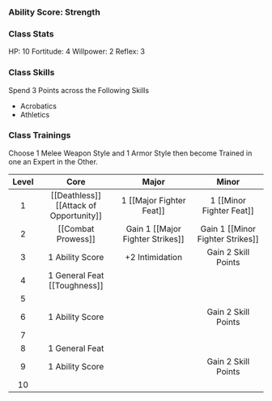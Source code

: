 
### Ability Score: Strength

### Class Stats
HP: 10
Fortitude: 4
Willpower: 2
Reflex: 3
### Class Skills
Spend 3 Points across the Following Skills
- Acrobatics
- Athletics
### Class Trainings
Choose 1 Melee Weapon Style and 1 Armor Style then become Trained in one an Expert in the Other.

| Level |                      Core                      |              Major               |              Minor               |
| :---: | :--------------------------------------------: | :------------------------------: | :------------------------------: |
|   1   | [[Deathless]]<br>[[Attack of Opportunity]]<br> |     1 [[Major Fighter Feat]]     |     1 [[Minor Fighter Feat]]     |
|   2   |               [[Combat Prowess]]               | Gain 1 [[Major Fighter Strikes]] | Gain 1 [[Minor Fighter Strikes]] |
|   3   |                1 Ability Score                 |         +2 Intimidation          |       Gain 2 Skill Points        |
|   4   |        1 General Feat<br>[[Toughness]]         |                                  |                                  |
|   5   |                                                |                                  |                                  |
|   6   |                1 Ability Score                 |                                  |       Gain 2 Skill Points        |
|   7   |                                                |                                  |                                  |
|   8   |                 1 General Feat                 |                                  |                                  |
|   9   |                1 Ability Score                 |                                  |       Gain 2 Skill Points        |
|  10   |                                                |                                  |                                  |
